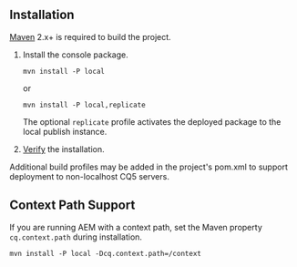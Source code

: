 ## Installation



[Maven](http://maven.apache.org/) 2.x+ is required to build the project.

1.  Install the console package.

        mvn install -P local

	or

        mvn install -P local,replicate

    The optional `replicate` profile activates the deployed package to the local publish instance.

2.  [Verify](http://localhost:4502/groovyconsole) the installation.

Additional build profiles may be added in the project's pom.xml to support deployment to non-localhost CQ5 servers.

## Context Path Support

If you are running AEM with a context path, set the Maven property `cq.context.path` during installation.

    mvn install -P local -Dcq.context.path=/context
